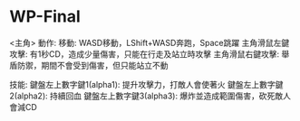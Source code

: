 # WP-Final

<主角>
動作:
移動:
  WASD移動，LShift+WASD奔跑，Space跳躍
主角滑鼠左鍵攻擊:
  有1秒CD，造成少量傷害，只能在行走及站立時攻擊
主角滑鼠右鍵攻擊:
  舉盾防禦，期間不會受到傷害，但只能站立不動

技能:
鍵盤左上數字鍵1(alpha1):
  提升攻擊力，打敵人會使著火
鍵盤左上數字鍵2(alpha2):
  持續回血
鍵盤左上數字鍵3(alpha3):
  爆炸並造成範圍傷害，砍死敵人會減CD



